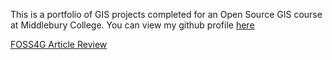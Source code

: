 This is a portfolio of GIS projects completed for an Open Source GIS course at Middlebury College. You can view my github profile [here](https://github.com/derrickburt)

[FOSS4G Article Review](derrickburt.github.io/foss4greview.md)
